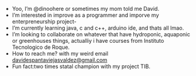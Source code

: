 -  Yoo, I’m @dinoohere or sometimes my mom told me David.
-  I’m interested in improve as a programmer and imporve my enterpreneurship project-
-  I’m currently learning java, c and c++, arduino ide, and thats all lmao.
-  I’m looking to collaborate on whatever that have hydroponic, aquaponic or greenhouses things, actualliy i have courses from Instituto Tecnologico de Roque. 
-  How to reach me? with my weird email davidespantaviejasvaldez@gmail.com
-  Fun fact:two times statal champion with my project TIB.


